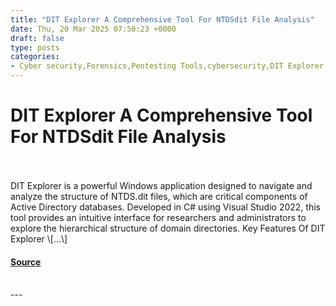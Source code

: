 ```yaml
---
title: "DIT Explorer A Comprehensive Tool For NTDSdit File Analysis"
date: Thu, 20 Mar 2025 07:50:23 +0000
draft: false
type: posts
categories: 
- Cyber security,Forensics,Pentesting Tools,cybersecurity,DIT Explorer,informationsecurity,kalilinux,kalilinuxtools
---
```

# DIT Explorer A Comprehensive Tool For NTDSdit File Analysis

<br/>

<br/>
DIT Explorer is a powerful Windows application designed to navigate and analyze the structure of NTDS.dit files, which are critical components of Active Directory databases. Developed in C# using Visual Studio 2022, this tool provides an intuitive interface for researchers and administrators to explore the hierarchical structure of domain directories. Key Features Of DIT Explorer \[…\]

#### [Source](https://kalilinuxtutorials.com/dit-explorer/)

<br/>
---
